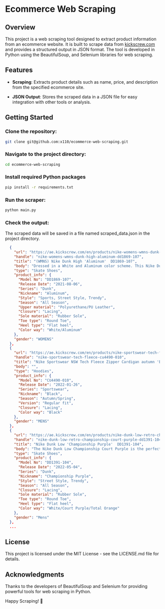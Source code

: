 # Ecommerce Web Scraping
## Overview

This project is a web scraping tool designed to extract product information from an ecommerce website. It is built to scrape data from [kickscrew.com](https://ae.kickscrew.com/collections/nike) and provides a structured output in JSON format. The tool is developed in Python using the BeautifulSoup, and Selenium libraries for web scraping.

## Features

- **Scraping**: Extracts product details such as name, price, and description from the specified ecommerce site.

- **JSON Output**: Stores the scraped data in a JSON file for easy integration with other tools or analysis.

## Getting Started

### Clone the repository:
```bash
git clone git@github.com:x110/ecommerce-web-scraping.git
```

### Navigate to the project directory:
```bash
cd ecommerce-web-scraping
```
### Install required Python packages
```bash
pip install -r requirements.txt
```
### Run the scraper:
```bash
python main.py
```
### Check the output:
The scraped data will be saved in a file named scraped_data.json in the project directory.

``` json
  {
    "url": "https://ae.kickscrew.com/en/products/nike-womens-wmns-dunk-high-aluminum-dd1869-107",
    "handle": "nike-womens-wmns-dunk-high-aluminum-dd1869-107",
    "title": "(WMNS) Nike Dunk High 'Aluminum'  DD1869-107",
    "body": "Dressed in a White and Aluminum color scheme. This Nike Dunk High features a White leather base, nylon tongues, and midsole paired with Aluminum Blue \u2013 not University Blue \u2013 leather and Swoosh overlays. The same light hue continues on the laces, liner, tongue labels, insole, and rubber outsole completes the design.\nSKU: DD1869-107\nRelease Date: 30 Sep 2021\nColor: White/Aluminum",
    "type": "Skate Shoes",
    "product_info": {
      "Model No": "DD1869-107",
      "Release Date": "2021-08-06",
      "Series": "Dunk",
      "Nickname": "Aluminum",
      "Style": "Sports, Street Style, Trendy",
      "Season": "All Season",
      "Upper material": "Polyurethane/PU Leather",
      "Closure": "Lacing",
      "Sole material": "Rubber Sole",
      "Toe type": "Round Toe",
      "Heel type": "Flat heel",
      "Color way": "White/Aluminum"
    },
    "gender": "WOMENS"
  },
  {
    "url": "https://ae.kickscrew.com/en/products/nike-sportswear-tech-fleece-cu4490-010",
    "handle": "nike-sportswear-tech-fleece-cu4490-010",
    "title": "Nike Sportswear NSW Tech Fleece Zipper Cardigan autumn 'Black'  CU4490-010",
    "body": "",
    "type": "Hoodies",
    "product_info": {
      "Model No": "CU4490-010",
      "Release Date": "2022-01-26",
      "Series": "Sportswear",
      "Nickname": "Black",
      "Season": "Autumn/Spring",
      "Version": "Regular fit",
      "Closure": "Lacing",
      "Color way": "Black"
    },
    "gender": "MENS"
  },
  {
    "url": "https://ae.kickscrew.com/en/products/nike-dunk-low-retro-championship-court-purple-dd1391-104",
    "handle": "nike-dunk-low-retro-championship-court-purple-dd1391-104",
    "title": "Nike Dunk Low 'Championship Purple'  DD1391-104",
    "body": "The Nike Dunk Low Championship Court Purple is the perfect shoe for those looking to add a unique style to their wardrobe. Crafted with premium materials, the shoe features a classic white leather upper with Championship Purple overlays and Swooshes. The iconic Nike embroidery at the heel pays homage to the original 1985 design, keeping this throwback look true to its roots. At the base, a white and purple sole adds an eye-catching finish that pairs perfectly with your everyday looks. Whether you\u2019re hitting the streets or showing off at a special occasion, these kicks are sure to turn heads and make any outfit stand out from the rest. Get your hands on a pair today!",
    "type": "Skate Shoes",
    "product_info": {
      "Model No": "DD1391-104",
      "Release Date": "2022-05-04",
      "Series": "Dunk",
      "Nickname": "Championship Purple",
      "Style": "Street Style, Trendy",
      "Season": "All Season",
      "Closure": "Lacing",
      "Sole material": "Rubber Sole",
      "Toe type": "Round Toe",
      "Heel type": "Flat heel",
      "Color way": "White/Court Purple/Total Orange"
    },
    "gender": "Mens"
  },
  ...

```


## License
This project is licensed under the MIT License - see the LICENSE.md file for details.
## Acknowledgments
Thanks to the developers of BeautifulSoup and Selenium for providing powerful tools for web scraping in Python.

Happy Scraping! 🚀